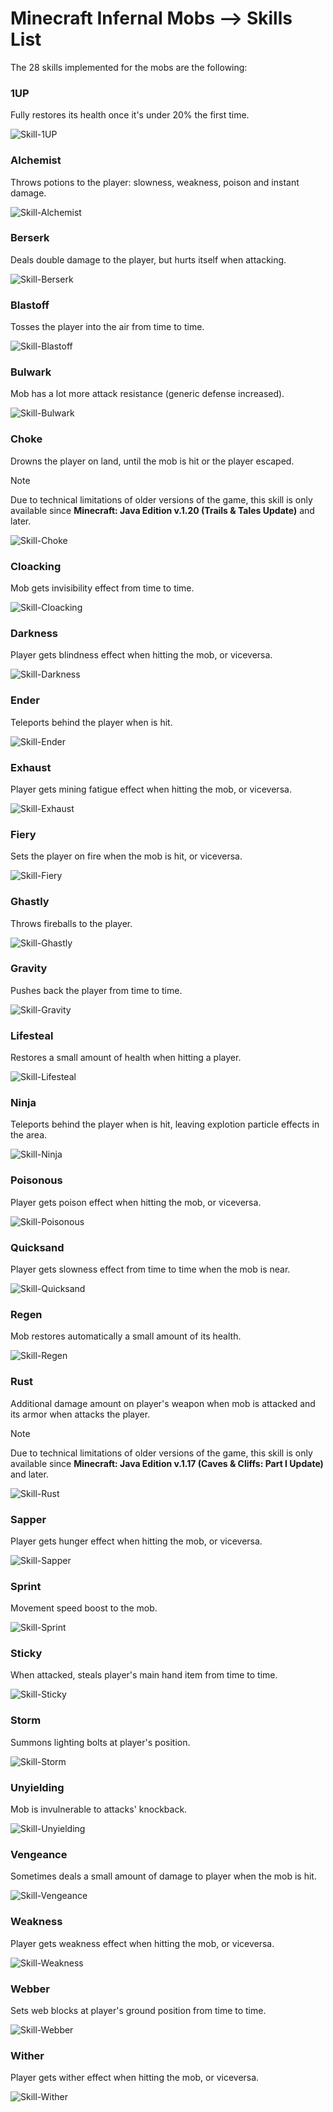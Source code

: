 # Minecraft Infernal Mobs --> Skills List

The 28 skills implemented for the mobs are the following:

### 1UP

Fully restores its health once it's under 20% the first time.

![Skill-1UP](/src/img/skills/1up.gif)

### Alchemist

Throws potions to the player: slowness, weakness, poison and instant damage.

![Skill-Alchemist](/src/img/skills/alchemist.gif)

### Berserk

Deals double damage to the player, but hurts itself when attacking.

![Skill-Berserk](/src/img/skills/berserk.gif)

### Blastoff

Tosses the player into the air from time to time.

![Skill-Blastoff](/src/img/skills/blastoff.gif)

### Bulwark

Mob has a lot more attack resistance (generic defense increased).

![Skill-Bulwark](/src/img/skills/bulwark.gif)

### Choke

Drowns the player on land, until the mob is hit or the player escaped.

> [!NOTE]
> Due to technical limitations of older versions of the game, this skill is only available since **Minecraft: Java Edition v.1.20 (Trails & Tales Update)** and later.

![Skill-Choke](/src/img/skills/choke.gif)

### Cloacking

Mob gets invisibility effect from time to time.

![Skill-Cloacking](/src/img/skills/cloacking.gif)

### Darkness

Player gets blindness effect when hitting the mob, or viceversa.

![Skill-Darkness](/src/img/skills/darkness.gif)

### Ender

Teleports behind the player when is hit.

![Skill-Ender](/src/img/skills/ender.gif)

### Exhaust

Player gets mining fatigue effect when hitting the mob, or viceversa.

![Skill-Exhaust](/src/img/skills/exhaust.gif)

### Fiery

Sets the player on fire when the mob is hit, or viceversa.

![Skill-Fiery](/src/img/skills/fiery.gif)

### Ghastly

Throws fireballs to the player.

![Skill-Ghastly](/src/img/skills/ghastly.gif)

### Gravity

Pushes back the player from time to time.

![Skill-Gravity](/src/img/skills/gravity.gif)

### Lifesteal

Restores a small amount of health when hitting a player.

![Skill-Lifesteal](/src/img/skills/lifesteal.gif)

### Ninja

Teleports behind the player when is hit, leaving explotion particle effects in the area.

![Skill-Ninja](/src/img/skills/ninja.gif)

### Poisonous

Player gets poison effect when hitting the mob, or viceversa.

![Skill-Poisonous](/src/img/skills/poisonous.gif)

### Quicksand

Player gets slowness effect from time to time when the mob is near.

![Skill-Quicksand](/src/img/skills/quicksand.gif)

### Regen

Mob restores automatically a small amount of its health.

![Skill-Regen](/src/img/skills/regen.gif)

### Rust

Additional damage amount on player's weapon when mob is attacked and its armor when attacks the player.

> [!NOTE]
> Due to technical limitations of older versions of the game, this skill is only available since **Minecraft: Java Edition v.1.17 (Caves & Cliffs: Part I Update)** and later.

![Skill-Rust](/src/img/skills/rust.gif)

### Sapper

Player gets hunger effect when hitting the mob, or viceversa.

![Skill-Sapper](/src/img/skills/sapper.gif)

### Sprint

Movement speed boost to the mob.

![Skill-Sprint](/src/img/skills/sprint.gif)

### Sticky

When attacked, steals player's main hand item from time to time.

![Skill-Sticky](/src/img/skills/sticky.gif)

### Storm

Summons lighting bolts at player's position.

![Skill-Storm](/src/img/skills/storm.gif)

### Unyielding

Mob is invulnerable to attacks' knockback.

![Skill-Unyielding](/src/img/skills/unyielding.gif)

### Vengeance

Sometimes deals a small amount of damage to player when the mob is hit.

![Skill-Vengeance](/src/img/skills/vengeance.gif)

### Weakness

Player gets weakness effect when hitting the mob, or viceversa.

![Skill-Weakness](/src/img/skills/weakness.gif)

### Webber

Sets web blocks at player's ground position from time to time.

![Skill-Webber](/src/img/skills/webber.gif)

### Wither

Player gets wither effect when hitting the mob, or viceversa.

![Skill-Wither](/src/img/skills/wither.gif)
